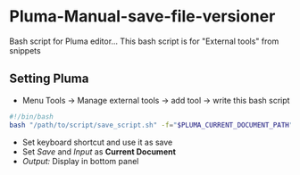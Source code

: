 # Pluma-Manual-save-file-versioner
Bash script for Pluma editor... This bash script is for "External tools" from snippets


## Setting Pluma
* Menu Tools -> Manage external tools -> add tool -> write this bash script 
```bash
#!/bin/bash
bash "/path/to/script/save_script.sh" -f="$PLUMA_CURRENT_DOCUMENT_PATH"
```
* Set keyboard shortcut and use it as save
* Set *Save* and *Input* as **Current Document**
* *Output:* Display in bottom panel
